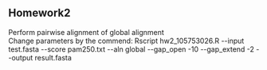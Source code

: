 ## Homework2

Perform pairwise alignment of global alignment</br>
Change parameters by the commend:
Rscript hw2_105753026.R --input test.fasta --score pam250.txt --aln global --gap_open -10 --gap_extend -2 --output result.fasta
